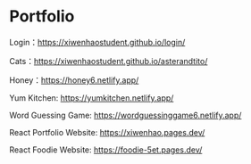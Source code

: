 # Portfolio
Login：https://xiwenhaostudent.github.io/login/

Cats：https://xiwenhaostudent.github.io/asterandtito/

Honey：https://honey6.netlify.app/

Yum Kitchen: https://yumkitchen.netlify.app/

Word Guessing Game: https://wordguessinggame6.netlify.app/

React Portfolio Website: https://xiwenhao.pages.dev/

React Foodie Website: https://foodie-5et.pages.dev/
